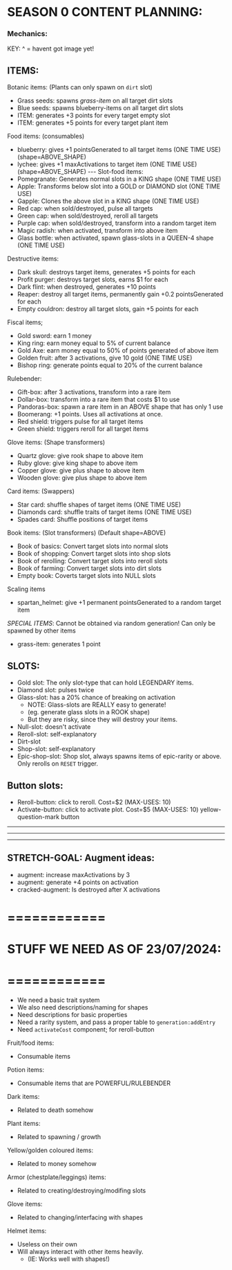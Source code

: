 
# SEASON 0 CONTENT PLANNING:



### Mechanics:

KEY: ^ = havent got image yet!

## ITEMS:
Botanic items: (Plants can only spawn on `dirt` slot)
- Grass seeds: spawns *grass-item* on all target dirt slots
- Blue seeds: spawns blueberry-items on all target dirt slots
- ITEM: generates +3 points for every target empty slot
- ITEM: generates +5 points for every target plant item

Food items: (consumables)
- blueberry: gives +1 pointsGenerated to all target items (ONE TIME USE)  (shape=ABOVE_SHAPE)
- lychee: gives +1 maxActivations to target item (ONE TIME USE)  (shape=ABOVE_SHAPE)
--- Slot-food items:
- Pomegranate: Generates normal slots in a KING shape (ONE TIME USE)
- Apple: Transforms below slot into a GOLD or DIAMOND slot (ONE TIME USE)
- Gapple: Clones the above slot in a KING shape (ONE TIME USE)
- Red cap: when sold/destroyed, pulse all targets
- Green cap: when sold/destroyed, reroll all targets
- Purple cap: when sold/destroyed, transform into a random target item
- Magic radish: when activated, transform into above item
- Glass bottle: when activated, spawn glass-slots in a QUEEN-4 shape (ONE TIME USE)

Destructive items:
- Dark skull: destroys target items, generates +5 points for each
- Profit purger: destroys target slots, earns $1 for each
- Dark flint: when destroyed, generates +10 points
- Reaper: destroy all target items, permanently gain +0.2 pointsGenerated for each
- Empty couldron: destroy all target slots, gain +5 points for each

Fiscal items; 
- Gold sword: earn 1 money
- King ring: earn money equal to 5% of current balance
- Gold Axe: earn money equal to 50% of points generated of above item
- Golden fruit: after 3 activations, give 10 gold (ONE TIME USE)
- Bishop ring: generate points equal to 20% of the current balance

Rulebender:
- Gift-box: after 3 activations, transform into a rare item
- Dollar-box: transform into a rare item that costs $1 to use
- Pandoras-box: spawn a rare item in an ABOVE shape that has only 1 use
- Boomerang: +1 points. Uses all activations at once.
- Red shield: triggers pulse for all target items
- Green shield: triggers reroll for all target items

Glove items: (Shape transformers)
- Quartz glove: give rook shape to above item
- Ruby glove: give king shape to above item
- Copper glove: give plus shape to above item
- Wooden glove: give plus shape to above item

Card items: (Swappers)
- Star card: shuffle shapes of target items (ONE TIME USE)
- Diamonds card: shuffle traits of target items (ONE TIME USE)
- Spades card: Shuffle positions of target items

Book items: (Slot transformers) (Default shape=ABOVE)
- Book of basics: Convert target slots into normal slots
- Book of shopping: Convert target slots into shop slots
- Book of rerolling: Convert target slots into reroll slots
- Book of farming: Convert target slots into dirt slots
- Empty book: Coverts target slots into NULL slots

Scaling items
- spartan_helmet: give +1 permanent pointsGenerated to a random target item

*SPECIAL ITEMS*: Cannot be obtained via random generation! Can only be spawned by other items
- grass-item: generates 1 point


## SLOTS:
- Gold slot: The only slot-type that can hold LEGENDARY items.
- Diamond slot: pulses twice
- Glass-slot: has a 20% chance of breaking on activation
    - NOTE: Glass-slots are REALLY easy to generate!
    - (eg. generate glass slots in a ROOK shape)
    - But they are risky, since they will destroy your items.
- Null-slot: doesn't activate
- Reroll-slot: self-explanatory
- Dirt-slot
- Shop-slot: self-explanatory
- Epic-shop-slot: Shop slot, always spawns items of epic-rarity or above. Only rerolls on `RESET` trigger.

## Button slots:
- Reroll-button: click to reroll. Cost=$2  (MAX-USES: 10)
- Activate-button: click to activate plot. Cost=$5  (MAX-USES: 10) yellow-question-mark button


-------------
-------------
-------------

## STRETCH-GOAL: Augment ideas:
- augment: increase maxActivations by 3
- augment: generate +4 points on activation
- cracked-augment: Is destroyed after X activations





# ============
# STUFF WE NEED AS OF 23/07/2024:
# ============
- We need a basic trait system
- We also need descriptions/naming for shapes
- Need descriptions for basic properties
- Need a rarity system, and pass a proper table to `generation:addEntry`
- Need `activateCost` component; for reroll-button














Fruit/food items: 
- Consumable items

Potion items:
- Consumable items that are POWERFUL/RULEBENDER

Dark items:
- Related to death somehow

Plant items:
- Related to spawning / growth

Yellow/golden coloured items:
- Related to money somehow

Armor (chestplate/leggings) items:
- Related to creating/destroying/modifing slots

Glove items:
- Related to changing/interfacing with shapes

Helmet items:
- Useless on their own
- Will always interact with other items heavily.
    - (IE: Works well with shapes!)


